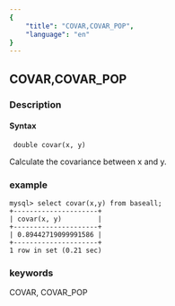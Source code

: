 ```yaml
---
{
    "title": "COVAR,COVAR_POP",
    "language": "en"
}
---
```


<!-- 
Licensed to the Apache Software Foundation (ASF) under one
or more contributor license agreements.  See the NOTICE file
distributed with this work for additional information
regarding copyright ownership.  The ASF licenses this file
to you under the Apache License, Version 2.0 (the
"License"); you may not use this file except in compliance
with the License.  You may obtain a copy of the License at

  http://www.apache.org/licenses/LICENSE-2.0

Unless required by applicable law or agreed to in writing,
software distributed under the License is distributed on an
"AS IS" BASIS, WITHOUT WARRANTIES OR CONDITIONS OF ANY
KIND, either express or implied.  See the License for the
specific language governing permissions and limitations
under the License.
-->

## COVAR,COVAR_POP
### Description
#### Syntax

` double covar(x, y)`

Calculate the covariance between x and y.

### example

```
mysql> select covar(x,y) from baseall;
+---------------------+
| covar(x, y)         |
+---------------------+
| 0.89442719099991586 |
+---------------------+
1 row in set (0.21 sec)

```
### keywords
COVAR, COVAR_POP
